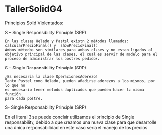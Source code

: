 # TallerSolidG4

Principios Solid Violentados:

S – Single Responsibility Principle (SRP)

    En las clases Helado y Pastel existn 2 métodos llamados: calcularPrecioFinal() y  showPrecioFinal()
    Ambos métodos son similares para ambas clases y no estan ligados al objetivo principal de las clases, el cual es servir de modelo para el proceso de administrar los postres pedidos. 

S – Single Responsibility Principle (SRP)

    ¿Es necesaria la clase OperacionesAderezo?
    Tanto Pastel como Helado, pueden añadirse aderezos a los mismos, por lo que no
    es necesario tener metodos duplicados que pueden hacer la misma función
    para cada postre.

S- Single Responsability Principle (SRP)

En el literal 3 se puede concluir utilizamos el principio de SIngle responsability, 
debido a que creamos una nueva clase para que desarrolle
una única responsabilidad en este caso sería el manejo de los precios
